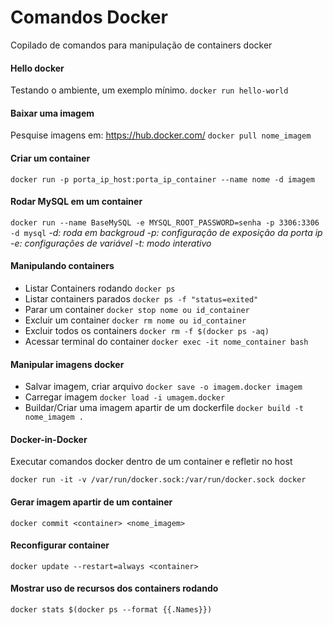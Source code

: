 ﻿# Comandos Docker
Copilado de comandos para manipulação de containers docker

#### Hello docker
Testando o ambiente, um exemplo mínimo.
`docker run hello-world`

#### Baixar uma imagem
Pesquise imagens em: https://hub.docker.com/
`docker pull nome_imagem`

#### Criar um container
`docker run -p porta_ip_host:porta_ip_container --name nome -d imagem`

#### Rodar MySQL em um container
`docker run --name BaseMySQL -e MYSQL_ROOT_PASSWORD=senha -p 3306:3306 -d mysql`
_-d: roda em backgroud_
_-p: configuração de exposição da porta ip_
_-e: configurações de variável_
_-t: modo interativo_
#### Manipulando containers
-   Listar Containers rodando
`docker ps`
-   Listar containers parados
`docker ps -f "status=exited"`
-   Parar um container
`docker stop nome ou id_container`
-   Excluir um container
`docker rm nome ou id_container`
-   Excluir todos os containers
`docker rm -f $(docker ps -aq)`
-   Acessar terminal do container
`docker exec -it nome_container bash`
#### Manipular imagens docker
-   Salvar imagem, criar arquivo
`docker save -o imagem.docker imagem`
-   Carregar imagem
`docker load -i umagem.docker`
-   Buildar/Criar uma imagem apartir de um dockerfile
`docker build -t nome_imagem .`

#### Docker-in-Docker
Executar comandos docker dentro de um container e refletir no host

`docker run -it -v /var/run/docker.sock:/var/run/docker.sock docker`
#### Gerar imagem apartir de um container
`docker commit <container> <nome_imagem>`
#### Reconfigurar container
`docker update --restart=always <container>`
#### Mostrar uso de recursos dos containers rodando
`docker stats $(docker ps --format {{.Names}})`

